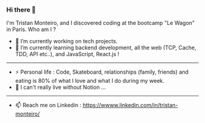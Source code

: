 ### Hi there 👋

I'm Tristan Monteiro, and I discovered coding at the bootcamp "Le Wagon" in Paris. 
Who am I ? 

- 🔭 I’m currently working on tech projects.
- 🌱 I’m currently learning backend development, all the web (TCP, Cache, TDD, API etc..), and JavaScript, React.js !
---------------------
- ⚡ Personal life : Code, Skateboard, relationships (family, friends) and eating is 80% of what I love and what I do during my week. 
- 💬 I can't really live without Notion ...
---------------------
- 📫 Reach me on Linkedin : https://wwww.linkedin.com/in/tristan-monteiro/
